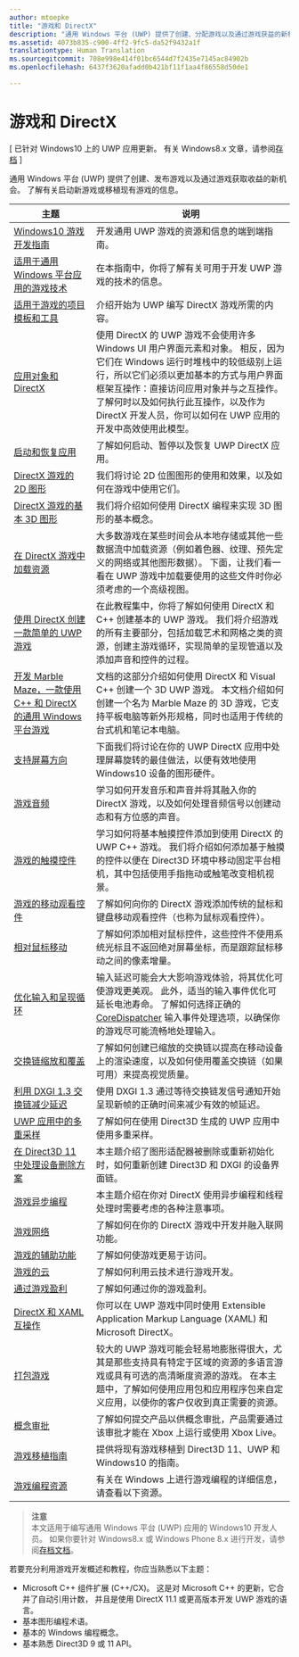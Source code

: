 ```yaml
---
author: mtoepke
title: "游戏和 DirectX"
description: "通用 Windows 平台 (UWP) 提供了创建、分配游戏以及通过游戏获益的新机会。 了解有关启动新游戏或移植现有游戏的信息。"
ms.assetid: 4073b835-c900-4ff2-9fc5-da52f9432a1f
translationtype: Human Translation
ms.sourcegitcommit: 708e998e414f01bc6544d7f2435e7145ac84902b
ms.openlocfilehash: 6437f3620afadd0b421bf11f1aa4f86558d50de1

---
```


# 游戏和 DirectX


\[ 已针对 Windows10 上的 UWP 应用更新。 有关 Windows8.x 文章，请参阅[存档](http://go.microsoft.com/fwlink/p/?linkid=619132) \]

通用 Windows 平台 (UWP) 提供了创建、发布游戏以及通过游戏获取收益的新机会。 了解有关启动新游戏或移植现有游戏的信息。

| 主题 | 说明 |
|---------------------------------------------------------------------------------------------------------------------------------------------------|-------------------------------------------------------------------------------------------------------------------------------------------------------------------------------------------------------------------------------------------------------------------------------------------------------------------------------------------------------------------------------------------------------------------------------------------------------------------------------|
| [Windows10 游戏开发指南](e2e.md) | 开发通用 UWP 游戏的资源和信息的端到端指南。 |
| [适用于通用 Windows 平台应用的游戏技术](game-development-platform-guide.md) | 在本指南中，你将了解有关可用于开发 UWP 游戏的技术的信息。 |
| [适用于游戏的项目模板和工具](prepare-your-dev-environment-for-windows-store-directx-game-development.md) | 介绍开始为 UWP 编写 DirectX 游戏所需的内容。 |
| [应用对象和 DirectX](about-the-metro-style-user-interface-and-directx.md) | 使用 DirectX 的 UWP 游戏不会使用许多 Windows UI 用户界面元素和对象。 相反，因为它们在 Windows 运行时堆栈中的较低级别上运行，所以它们必须以更加基本的方式与用户界面框架互操作：直接访问应用对象并与之互操作。 了解何时以及如何执行此互操作，以及作为 DirectX 开发人员，你可以如何在 UWP 应用的开发中高效使用此模型。 |
| [启动和恢复应用](launching-and-resuming-apps-directx-and-cpp.md) | 了解如何启动、暂停以及恢复 UWP DirectX 应用。 |
| [DirectX 游戏的 2D 图形](working-with-2d-graphics-in-your-directx-game.md) | 我们将讨论 2D 位图图形的使用和效果，以及如何在游戏中使用它们。 |
| [DirectX 游戏的基本 3D 图形](an-introduction-to-3d-graphics-with-directx.md) | 我们将介绍如何使用 DirectX 编程来实现 3D 图形的基本概念。 |
| [在 DirectX 游戏中加载资源](load-a-game-asset.md) | 大多数游戏在某些时间会从本地存储或其他一些数据流中加载资源（例如着色器、纹理、预先定义的网络或其他图形数据）。 下面，让我们看一看在 UWP 游戏中加载要使用的这些文件时你必须考虑的一个高级视图。 |
| [使用 DirectX 创建一款简单的 UWP 游戏](tutorial--create-your-first-metro-style-directx-game.md) | 在此教程集中，你将了解如何使用 DirectX 和 C++ 创建基本的 UWP 游戏。 我们将介绍游戏的所有主要部分，包括加载艺术和网格之类的资源，创建主游戏循环，实现简单的呈现管道以及添加声音和控件的过程。 |
| [开发 Marble Maze，一款使用 C++ 和 DirectX 的通用 Windows 平台游戏](developing-marble-maze-a-windows-store-game-in-cpp-and-directx.md) | 文档的这部分介绍如何使用 DirectX 和 Visual C++ 创建一个 3D UWP 游戏。 本文档介绍如何创建一个名为 Marble Maze 的 3D 游戏，它支持平板电脑等新外形规格，同时也适用于传统的台式机和笔记本电脑。 |
| [支持屏幕方向](supporting-screen-rotation-directx-and-cpp.md) | 下面我们将讨论在你的 UWP DirectX 应用中处理屏幕旋转的最佳做法，以便有效地使用 Windows10 设备的图形硬件。 |
| [游戏音频](working-with-audio-in-your-directx-game.md) | 学习如何开发音乐和声音并将其融入你的 DirectX 游戏，以及如何处理音频信号以创建动态和有方位感的声音。 |
| [游戏的触摸控件](tutorial--adding-touch-controls-to-your-directx-game.md) | 学习如何将基本触摸控件添加到使用 DirectX 的 UWP C++ 游戏。 我们将介绍如何添加基于触摸的控件以便在 Direct3D 环境中移动固定平台相机，其中包括使用手指拖动或触笔改变相机视景。 |
| [游戏的移动观看控件](tutorial--adding-move-look-controls-to-your-directx-game.md) | 了解如何向你的 DirectX 游戏添加传统的鼠标和键盘移动观看控件（也称为鼠标观看控件）。 |
| [相对鼠标移动](relative-mouse-movement.md) | 了解如何添加相对鼠标控件，这些控件不使用系统光标且不返回绝对屏幕坐标，而是跟踪鼠标移动之间的像素增量。 |
| [优化输入和呈现循环](optimize-performance-for-windows-store-direct3d-11-apps-with-coredispatcher.md) | 输入延迟可能会大大影响游戏体验，将其优化可使游戏更美观。 此外，适当的输入事件优化可延长电池寿命。 了解如何选择正确的 [CoreDispatcher](optimize-performance-for-windows-store-direct3d-11-apps-with-coredispatcher.md) 输入事件处理选项，以确保你的游戏尽可能流畅地处理输入。 |
| [交换链缩放和覆盖](multisampling--scaling--and-overlay-swap-chains.md) | 了解如何创建已缩放的交换链以提高在移动设备上的渲染速度，以及如何使用覆盖交换链（如果可用）来提高视觉质量。 |
| [利用 DXGI 1.3 交换链减少延迟](reduce-latency-with-dxgi-1-3-swap-chains.md) | 使用 DXGI 1.3 通过等待交换链发信号通知开始呈现新帧的正确时间来减少有效的帧延迟。 |
| [UWP 应用中的多重采样](multisampling--multi-sample-anti-aliasing--in-windows-store-apps.md) | 了解如何在使用 Direct3D 生成的 UWP 应用中使用多重采样。 |
| [在 Direct3D 11 中处理设备删除方案](handling-device-lost-scenarios.md) | 本主题介绍了图形适配器被删除或重新初始化时，如何重新创建 Direct3D 和 DXGI 的设备界面链。 |
| [游戏异步编程](asynchronous-programming-directx-and-cpp.md) | 本主题介绍在你对 DirectX 使用异步编程和线程处理时需要考虑的各种注意事项。 |
| [游戏网络](work-with-networking-in-your-directx-game.md) | 了解如何在你的 DirectX 游戏中开发并融入联网功能。 |
| [游戏的辅助功能](accessibility-for-games.md) | 了解如何使游戏更易于访问。 |
| [游戏的云](cloud-for-games.md) | 了解如何利用云技术进行游戏开发。 |
| [通过游戏盈利](monetization-for-games.md) | 了解如何通过你的游戏盈利。 |
| [DirectX 和 XAML 互操作](directx-and-xaml-interop.md) | 你可以在 UWP 游戏中同时使用 Extensible Application Markup Language (XAML) 和 Microsoft DirectX。 |
| [打包游戏](package-your-windows-store-directx-game.md) | 较大的 UWP 游戏可能会轻易地膨胀得很大，尤其是那些支持具有特定于区域的资源的多语言游戏或具有可选的高清晰度资源的游戏。 在本主题中，了解如何使用应用包和应用程序包来自定义应用，以使你的客户仅收到真正需要的资源。 |
| [概念审批](concept-approval.md) | 了解如何提交产品以供概念审批，产品需要通过该审批才能在 Xbox 上运行或使用 Xbox Live。 |
| [游戏移植指南](porting-guides.md) | 提供将现有游戏移植到 Direct3D 11、UWP 和 Windows10 的指南。 |
| [游戏编程资源](additional-directx-game-programming-resources.md) | 有关在 Windows 上进行游戏编程的详细信息，请查看以下资源。 |

 

> **注意**  
本文适用于编写通用 Windows 平台 (UWP) 应用的 Windows10 开发人员。 如果你要针对 Windows8.x 或 Windows Phone 8.x 进行开发，请参阅[存档文档](http://go.microsoft.com/fwlink/p/?linkid=619132)。

 

若要充分利用游戏开发概述和教程，你应当熟悉以下主题：

-   Microsoft C++ 组件扩展 (C++/CX)。 这是对 Microsoft C++ 的更新，它合并了自动引用计数， 并且是使用 DirectX 11.1 或更高版本开发 UWP 游戏的语言。
-   基本图形编程术语。
-   基本的 Windows 编程概念。
-   基本熟悉 Direct3D 9 或 11 API。

 

 







<!--HONumber=Nov16_HO1-->


